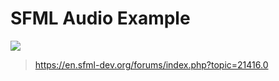 # SFML Audio Example

![](https://i.imgur.com/oJBDCu4.png)

> https://en.sfml-dev.org/forums/index.php?topic=21416.0
